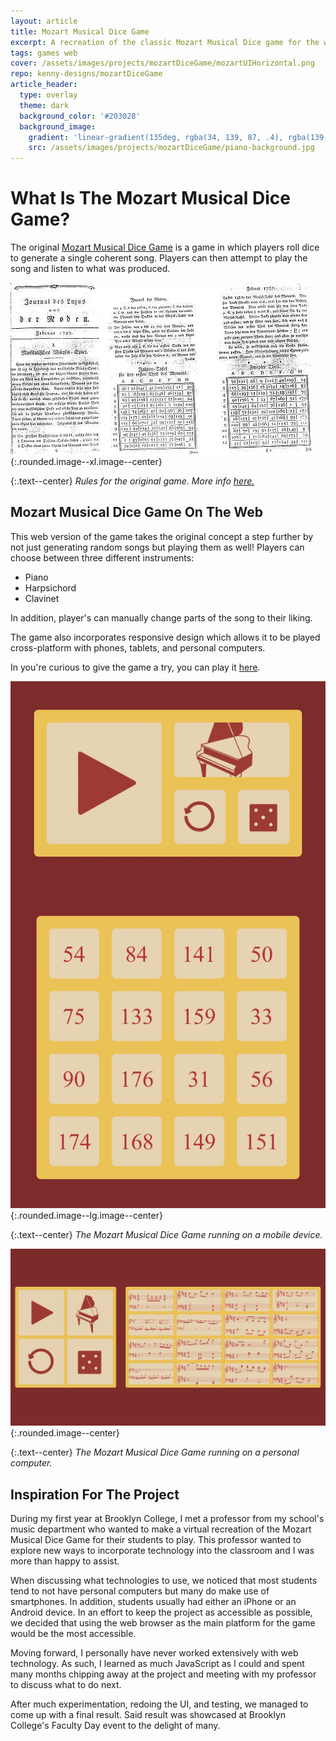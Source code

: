 ```yaml
---
layout: article
title: Mozart Musical Dice Game
excerpt: A recreation of the classic Mozart Musical Dice game for the web
tags: games web
cover: /assets/images/projects/mozartDiceGame/mozartUIHorizontal.png
repo: kenny-designs/mozartDiceGame
article_header:
  type: overlay
  theme: dark
  background_color: '#203028'
  background_image:
    gradient: 'linear-gradient(135deg, rgba(34, 139, 87, .4), rgba(139, 34, 139, .4))'
    src: /assets/images/projects/mozartDiceGame/piano-background.jpg
---
```


# What Is The Mozart Musical Dice Game?
The original [Mozart Musical Dice Game](https://en.wikipedia.org/wiki/Musikalisches_W%C3%BCrfelspiel) is a game in which players roll dice to generate a single coherent song. Players can then attempt to play the song and listen to what was produced.

![Mozart Dice Game Rules](/assets/images/projects/mozartDiceGame/dice-game-rules.jpg){:.rounded.image--xl.image--center}

{:.text--center}
*Rules for the original game. More info [here.](http://www.amaranthpublishing.com/MozartDiceGame.htm)*

## Mozart Musical Dice Game On The Web
This web version of the game takes the original concept a step further by not just generating random songs but playing them as well! Players can choose between three different instruments:

- Piano
- Harpsichord
- Clavinet

In addition, player's can manually change parts of the song to their liking.

The game also incorporates responsive design which allows it to be played cross-platform with phones, tablets, and personal computers.

In you're curious to give the game a try, you can play it [here](https://kenny-designs.github.io/mozartDiceGame/dist/).


![Mozart Mobile UI](/assets/images/projects/mozartDiceGame/mozartUI.jpg){:.rounded.image--lg.image--center}

{:.text--center}
*The Mozart Musical Dice Game running on a mobile device.*

![Mozart PC UI](/assets/images/projects/mozartDiceGame/mozartUIHorizontal.png){:.rounded.image--center}

{:.text--center}
*The Mozart Musical Dice Game running on a personal computer.*


## Inspiration For The Project
During my first year at Brooklyn College, I met a professor from my school's music department who wanted to make a virtual recreation of the Mozart Musical Dice Game for their students to play. This professor wanted to explore new ways to incorporate technology into the classroom and I was more than happy to assist.

When discussing what technologies to use, we noticed that most students tend to not have personal computers but many do make use of smartphones. In addition, students usually had either an iPhone or an Android device. In an effort to keep the project as accessible as possible, we decided that using the web browser as the main platform for the game would be the most accessible.

Moving forward, I personally have never worked extensively with web technology. As such, I learned as much JavaScript as I could and spent many months chipping away at the project and meeting with my professor to discuss what to do next.

After much experimentation, redoing the UI, and testing, we managed to come up with a final result. Said result was showcased at Brooklyn College's Faculty Day event to the delight of many.